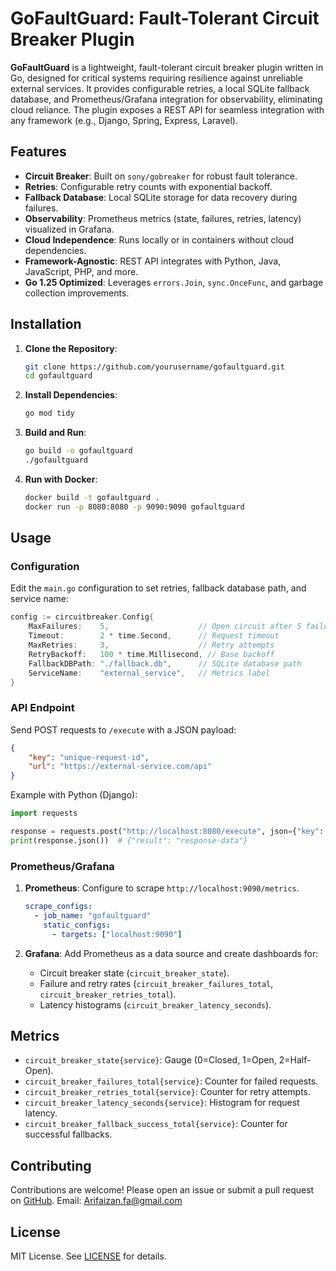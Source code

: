 # GoFaultGuard: Fault-Tolerant Circuit Breaker Plugin

**GoFaultGuard** is a lightweight, fault-tolerant circuit breaker plugin written in Go, designed for critical systems requiring resilience against unreliable external services. It provides configurable retries, a local SQLite fallback database, and Prometheus/Grafana integration for observability, eliminating cloud reliance. The plugin exposes a REST API for seamless integration with any framework (e.g., Django, Spring, Express, Laravel).

## Features

- **Circuit Breaker**: Built on `sony/gobreaker` for robust fault tolerance.
- **Retries**: Configurable retry counts with exponential backoff.
- **Fallback Database**: Local SQLite storage for data recovery during failures.
- **Observability**: Prometheus metrics (state, failures, retries, latency) visualized in Grafana.
- **Cloud Independence**: Runs locally or in containers without cloud dependencies.
- **Framework-Agnostic**: REST API integrates with Python, Java, JavaScript, PHP, and more.
- **Go 1.25 Optimized**: Leverages `errors.Join`, `sync.OnceFunc`, and garbage collection improvements.

## Installation

1. **Clone the Repository**:
   ```bash
   git clone https://github.com/yourusername/gofaultguard.git
   cd gofaultguard
   ```

2. **Install Dependencies**:
   ```bash
   go mod tidy
   ```

3. **Build and Run**:
   ```bash
   go build -o gofaultguard
   ./gofaultguard
   ```

4. **Run with Docker**:
   ```bash
   docker build -t gofaultguard .
   docker run -p 8080:8080 -p 9090:9090 gofaultguard
   ```

## Usage

### Configuration

Edit the `main.go` configuration to set retries, fallback database path, and service name:

```go
config := circuitbreaker.Config{
    MaxFailures:    5,                    // Open circuit after 5 failures
    Timeout:        2 * time.Second,      // Request timeout
    MaxRetries:     3,                    // Retry attempts
    RetryBackoff:   100 * time.Millisecond, // Base backoff
    FallbackDBPath: "./fallback.db",      // SQLite database path
    ServiceName:    "external_service",   // Metrics label
}
```

### API Endpoint

Send POST requests to `/execute` with a JSON payload:

```json
{
    "key": "unique-request-id",
    "url": "https://external-service.com/api"
}
```

Example with Python (Django):

```python
import requests

response = requests.post("http://localhost:8080/execute", json={"key": "req1", "url": "https://api.example.com"})
print(response.json())  # {"result": "response-data"}
```

### Prometheus/Grafana

1. **Prometheus**: Configure to scrape `http://localhost:9090/metrics`.
   ```yaml
   scrape_configs:
     - job_name: "gofaultguard"
       static_configs:
         - targets: ["localhost:9090"]
   ```

2. **Grafana**: Add Prometheus as a data source and create dashboards for:
   - Circuit breaker state (`circuit_breaker_state`).
   - Failure and retry rates (`circuit_breaker_failures_total`, `circuit_breaker_retries_total`).
   - Latency histograms (`circuit_breaker_latency_seconds`).



## Metrics

- `circuit_breaker_state{service}`: Gauge (0=Closed, 1=Open, 2=Half-Open).
- `circuit_breaker_failures_total{service}`: Counter for failed requests.
- `circuit_breaker_retries_total{service}`: Counter for retry attempts.
- `circuit_breaker_latency_seconds{service}`: Histogram for request latency.
- `circuit_breaker_fallback_success_total{service}`: Counter for successful fallbacks.

## Contributing

Contributions are welcome! Please open an issue or submit a pull request on [GitHub](https://github.com/meAlvi1/GoFaultGuard).
Email: Arifaizan.fa@gmail.com

## License

MIT License. See [LICENSE](https://github.com/meAlvi1/GoFaultGuard/blob/main/LICENSE) for details.
